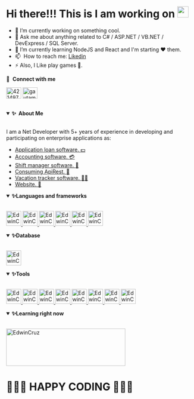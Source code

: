 # Hi there!!! This is I am working on <img src = "https://camo.githubusercontent.com/e8e7b06ecf583bc040eb60e44eb5b8e0ecc5421320a92929ce21522dbc34c891/68747470733a2f2f6d656469612e67697068792e636f6d2f6d656469612f6876524a434c467a6361737252346961377a2f67697068792e676966" width = "30" height = "30">


  <ul>
      <li>
        <g-emoji class="g-emoji" alias="telescope">🎌</g-emoji>
        I’m currently working on something cool.
      </li>
      <li>
        <g-emoji class="g-emoji" alias="speech_balloon">💬</g-emoji> 
        Ask me about anything related to C# / ASP.NET / VB.NET / DevExpress / SQL Server.</li>
      <li>
        <g-emoji class="g-emoji" alias="seedling">🤘</g-emoji> 
        I’m currently learning NodeJS and React and I'm starting <g-emoji class="g-emoji" alias="heart" fallback-src="https://github.githubassets.com/images/icons/emoji/unicode/2764.png">❤️</g-emoji> them.
      </li>
    <li><g-emoji class="g-emoji" alias="mailbox">📫</g-emoji> &nbsp;How to reach me:        <a href="https://www.linkedin.com/in/edwincruz13/" rel="nofollow">Likedin</a> </li>
      <li>
        <g-emoji class="g-emoji" alias="zap">⚡</g-emoji>
         Also, I Like play games
        <g-emoji class="g-emoji" alias="telescope">🔭</g-emoji>.
      </li>
  </ul>
  
  <p dir="auto"><g-emoji class="g-emoji" alias="link" fallback-src="https://github.githubassets.com/images/icons/emoji/unicode/1f517.png">🔗</g-emoji> &nbsp;<strong>Connect with me</strong></p>
  
  <p>
    <a href="https://es.stackoverflow.com/users/76202/egeminis13" rel="nofollow"><img align="center" src="https://raw.githubusercontent.com/rahuldkjain/github-profile-readme-generator/master/src/images/icons/Social/stack-overflow.svg" alt="4214976" height="30" width="40" style="max-width: 100%;"></a>
    <a href="https://www.linkedin.com/in/edwincruz13/" rel="nofollow"><img align="center" src="https://raw.githubusercontent.com/rahuldkjain/github-profile-readme-generator/master/src/images/icons/Social/linked-in-alt.svg" alt="gautamkrishnar" height="30" width="40" style="max-width: 100%;"></a>
  </p>
  
  </br>
  
  <details open="">
  <summary><b><g-emoji class="g-emoji" alias="sparkles" fallback-src="https://github.githubassets.com/images/icons/emoji/unicode/2728.png">✨</g-emoji>&nbsp;&nbsp;About&nbsp;Me</b></summary>
  <br>
<p dir="auto">I am a Net Developer with 5+ years of experience in developing and participating on enterprise applications as:
  <ul>
    <li><a href="#">Application loan software. <g-emoji class="g-emoji" alias="seedling">💵</g-emoji></a></li>
    <li><a href="#">Accounting software. <g-emoji class="g-emoji" alias="seedling">💳</g-emoji></a></li>
    <li><a href="https://github.com/EdwinCruz13/SIGT">Shift manager software. <g-emoji class="g-emoji" alias="seedling">💨</g-emoji></a></li>
    <li><a href="#">Consuming ApiRest. <g-emoji class="g-emoji" alias="seedling">🏃</g-emoji></a></li>
    <li><a href="#">Vacation tracker software. <g-emoji class="g-emoji" alias="seedling">📆💤</g-emoji></a></li>
    <li><a href="#">Website. <g-emoji class="g-emoji" alias="seedling">📄</g-emoji></a></li>
  </ul>
  </p>
</details>

<details open="">
  <summary><b><g-emoji class="g-emoji" alias="sparkles" fallback-src="https://github.githubassets.com/images/icons/emoji/unicode/2728.png">✨</g-emoji>Languages and frameworks</b></summary>
  <br>
<p dir="left">
  <a href = "#">
    <img src="https://iconape.com/wp-content/png_logo_vector/c.png" alt="EdwinCruz" width="40" height="40"  />
  </a> 
  <a href = "#">
    <img src="https://iconape.com/wp-content/png_logo_vector/asp-net-logo.png" alt="EdwinCruz" width="40" height="40"  />
  </a> 
  <a href = "#">
    <img src="https://play-lh.googleusercontent.com/wk3fChuLzVrmPoziTCwfphi6EfU-K_EU3smw8VLxVPwT61VAsZB0vtLiHcjvBde3Lw" alt="EdwinCruz" width="40" height="40"  />
  </a> 
   <a href = "#">
    <img src="https://media.taringa.net/knn/fit:550/Z3M6Ly9rbjMvNDJiY2ViZGMyODdmNzAwZWJkNjE2OTU2YTVlZTI0YjcucG5n" alt="EdwinCruz" width="40" height="40"/>
  </a> 
  <a href = "#">
    <img src="https://upload.wikimedia.org/wikipedia/commons/thumb/b/b2/Bootstrap_logo.svg/640px-Bootstrap_logo.svg.png" alt="EdwinCruz" width="40" height="40"/>
  </a> 
  <a href = "#">
    <img src="https://upload.wikimedia.org/wikipedia/commons/thumb/4/4c/Typescript_logo_2020.svg/640px-Typescript_logo_2020.svg.png" alt="EdwinCruz" width="40" height="40"/>
  </a> 
</p>
</details>

<details open="">
  <summary><b><g-emoji class="g-emoji" alias="sparkles" fallback-src="https://github.githubassets.com/images/icons/emoji/unicode/2728.png">✨</g-emoji>Database</b></summary>
  <br>
<p dir="left">
  <a href = "#">
    <img src="https://mpng.subpng.com/20180320/yaw/kisspng-microsoft-sql-server-database-administrator-comput-free-high-quality-sql-server-icon-5ab0c7c9b28e37.6388540115215349217314.jpg" alt="EdwinCruz" width="40" height="40"  />
  </a> 
</p>
</details>


<details open="">
  <summary><b><g-emoji class="g-emoji" alias="sparkles" fallback-src="https://github.githubassets.com/images/icons/emoji/unicode/2728.png">✨</g-emoji>Tools</b></summary>
  <br>
<p dir="left">
  <a href = "#">
    <img src="https://upload.wikimedia.org/wikipedia/commons/thumb/5/59/Visual_Studio_Icon_2019.svg/512px-Visual_Studio_Icon_2019.svg.png?20210214224138" alt="EdwinCruz" width="40" height="40"  />
  </a> 
  <a href = "#">
    <img src="https://upload.wikimedia.org/wikipedia/commons/thumb/9/9a/Visual_Studio_Code_1.35_icon.svg/512px-Visual_Studio_Code_1.35_icon.svg.png?20210804221519" alt="EdwinCruz" width="40" height="40"  />
  </a> 
  <a href = "#">
    <img src="https://www.devexpress.com/Content/Core/facebook-share-icon.png" alt="EdwinCruz" width="40" height="40"  />
  </a> 
  <a href = "#">
    <img src="https://www.tutlane.com/images/categorylogo/linq.png" alt="EdwinCruz" width="40" height="40"  />
  </a> 
  <a href = "#">
    <img src="https://www.comparatif-logiciels.fr/wp-content/uploads/2021/06/microsoft-sql-server-management-studio-avis-tarif-alternative-comparatif-logiciels-saas.webp" alt="EdwinCruz" width="40" height="40"  />
  </a> 
  <a href = "#">
    <img src="https://upload.wikimedia.org/wikipedia/commons/thumb/6/61/HTML5_logo_and_wordmark.svg/640px-HTML5_logo_and_wordmark.svg.png" alt="EdwinCruz" width="40" height="40"  />
  </a> 
  <a href = "#">
    <img src="https://upload.wikimedia.org/wikipedia/commons/thumb/f/f5/Devicon-css3-plain-wordmark.svg/640px-Devicon-css3-plain-wordmark.svg.png" alt="EdwinCruz" width="40" height="40"  />
  </a> 
  <a href = "#">
    <img src="https://git-scm.com/images/logos/downloads/Git-Icon-1788C.png" alt="EdwinCruz" width="40" height="40"  />
  </a> 
</p>
</details>

<details open="">
  <summary><b><g-emoji class="g-emoji" alias="sparkles" fallback-src="https://github.githubassets.com/images/icons/emoji/unicode/2728.png">✨</g-emoji>Learning right now</b></summary>
  <br>
<p dir="left">
  <a href = "https://github.com/EdwinCruz13/MERN">
    <img src="https://upload.wikimedia.org/wikipedia/commons/thumb/9/94/MERN-logo.png/640px-MERN-logo.png" alt="EdwinCruz" width="320" height="100"  />
  </a> 
</p>
</details>



<p><h1>🧡🧡🧡 HAPPY CODING 🧡🧡🧡</h1></p>
  





